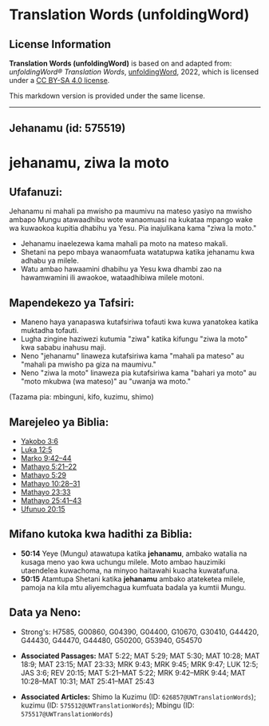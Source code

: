 # Translation Words (unfoldingWord)

## License Information

**Translation Words (unfoldingWord)** is based on and adapted from: _unfoldingWord® Translation Words_, [unfoldingWord](https://unfoldingword.org/utw), 2022, which is licensed under a [CC BY-SA 4.0 license](https://creativecommons.org/licenses/by-sa/4.0/legalcode.en).

This markdown version is provided under the same license.



--------------------------------

## Jehanamu (id: 575519)

jehanamu, ziwa la moto
======================

Ufafanuzi:
----------

Jehanamu ni mahali pa mwisho pa maumivu na mateso yasiyo na mwisho ambapo Mungu atawaadhibu wote wanaomuasi na kukataa mpango wake wa kuwaokoa kupitia dhabihu ya Yesu. Pia inajulikana kama "ziwa la moto."

* Jehanamu inaelezewa kama mahali pa moto na mateso makali.
* Shetani na pepo mbaya wanaomfuata watatupwa katika jehanamu kwa adhabu ya milele.
* Watu ambao hawaamini dhabihu ya Yesu kwa dhambi zao na hawamwamini ili awaokoe, wataadhibiwa milele motoni.

Mapendekezo ya Tafsiri:
-----------------------

* Maneno haya yanapaswa kutafsiriwa tofauti kwa kuwa yanatokea katika muktadha tofauti.
* Lugha zingine haziwezi kutumia "ziwa" katika kifungu "ziwa la moto" kwa sababu inahusu maji.
* Neno "jehanamu" linaweza kutafsiriwa kama "mahali pa mateso" au "mahali pa mwisho pa giza na maumivu."
* Neno "ziwa la moto" linaweza pia kutafsiriwa kama "bahari ya moto" au "moto mkubwa (wa mateso)" au "uwanja wa moto."

(Tazama pia: mbinguni, kifo, kuzimu, shimo)

Marejeleo ya Biblia:
--------------------

* [Yakobo 3:6](https://ref.ly/Jas3:6)
* [Luka 12:5](https://ref.ly/Luke12:5)
* [Marko 9:42–44](https://ref.ly/Mark9:42-Mark9:44)
* [Mathayo 5:21–22](https://ref.ly/Matt5:21-Matt5:22)
* [Mathayo 5:29](https://ref.ly/Matt5:29)
* [Mathayo 10:28–31](https://ref.ly/Matt10:28-Matt10:31)
* [Mathayo 23:33](https://ref.ly/Matt23:33)
* [Mathayo 25:41–43](https://ref.ly/Matt25:41-Matt25:43)
* [Ufunuo 20:15](https://ref.ly/Rev20:15)

Mifano kutoka kwa hadithi za Biblia:
------------------------------------

* **50:14** Yeye (Mungu) atawatupa katika **jehanamu**, ambako watalia na kusaga meno yao kwa uchungu milele. Moto ambao hauzimiki utaendelea kuwachoma, na minyoo haitawahi kuacha kuwatafuna.
* **50:15** Atamtupa Shetani katika **jehanamu** ambako atateketea milele, pamoja na kila mtu aliyemchagua kumfuata badala ya kumtii Mungu.

Data ya Neno:
-------------

* Strong's: H7585, G00860, G04390, G04400, G10670, G30410, G44420, G44430, G44470, G44480, G50200, G53940, G54570

* **Associated Passages:** MAT 5:22; MAT 5:29; MAT 5:30; MAT 10:28; MAT 18:9; MAT 23:15; MAT 23:33; MRK 9:43; MRK 9:45; MRK 9:47; LUK 12:5; JAS 3:6; REV 20:15; MAT 5:21–MAT 5:22; MRK 9:42–MRK 9:44; MAT 10:28–MAT 10:31; MAT 25:41–MAT 25:43
* **Associated Articles:** Shimo la Kuzimu (ID: `626857@UWTranslationWords`); kuzimu (ID: `575512@UWTranslationWords`); Mbingu (ID: `575517@UWTranslationWords`)

